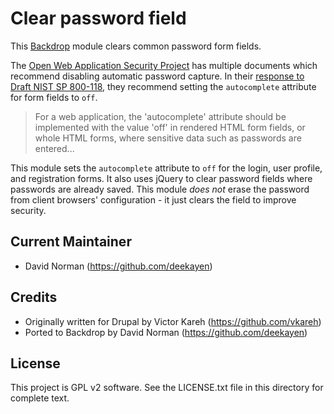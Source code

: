 Clear password field
====================

This [Backdrop](https://backdropcms.org/) module clears common password form fields.

The [Open Web Application Security Project](https://www.owasp.org/) has multiple documents which recommend disabling automatic password capture. In their [response to Draft NIST SP 800-118](https://www.owasp.org/index.php/Industry:Draft_NIST_SP_800-118), they recommend setting the `autocomplete` attribute for form fields to `off`.

> For a web application, the 'autocomplete' attribute should be implemented
> with the value 'off' in rendered HTML form fields, or whole HTML forms,
> where sensitive data such as passwords are entered...

This module sets the `autocomplete` attribute to `off` for the login, user profile, and registration forms. It also uses jQuery to clear password fields where passwords are already saved. This module _does not_ erase the password from client browsers' configuration - it just clears the field to improve security.

Current Maintainer
------------------

- David Norman (https://github.com/deekayen)

Credits
-------

- Originally written for Drupal by Victor Kareh (https://github.com/vkareh)
- Ported to Backdrop by David Norman (https://github.com/deekayen)

License
-------

This project is GPL v2 software. See the LICENSE.txt file in this directory for complete text.
